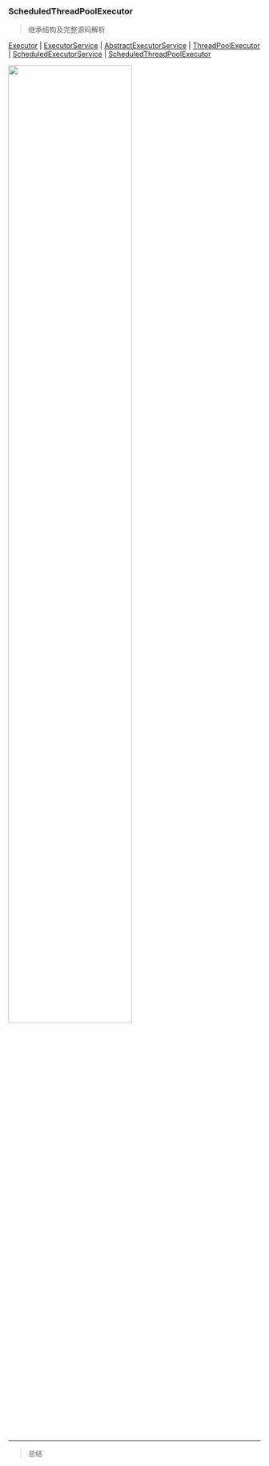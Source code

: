 ### ScheduledThreadPoolExecutor

> 继承结构及完整源码解析

[Executor](https://github.com/Augustvic/JavaSourceCodeAnalysis/blob/master/src/JUC/Executor.java) | [ExecutorService](https://github.com/Augustvic/JavaSourceCodeAnalysis/blob/master/src/JUC/ExecutorService.java) | [AbstractExecutorService](https://github.com/Augustvic/JavaSourceCodeAnalysis/blob/master/src/JUC/AbstractExecutorService.java) | [ThreadPoolExecutor](https://github.com/Augustvic/JavaSourceCodeAnalysis/blob/master/src/JUC/ThreadPoolExecutor.java) | [ScheduledExecutorService](https://github.com/Augustvic/JavaSourceCodeAnalysis/blob/master/src/JUC/ScheduledExecutorService.java) | [ScheduledThreadPoolExecutor](https://github.com/Augustvic/JavaSourceCodeAnalysis/blob/master/src/JUC/ScheduledThreadPoolExecutor.java)

<img src="https://github.com/Augustvic/JavaSourceCodeAnalysis/blob/master/images/ScheduledThreadPoolExecutor.png" width=70% />


***
> 总结
